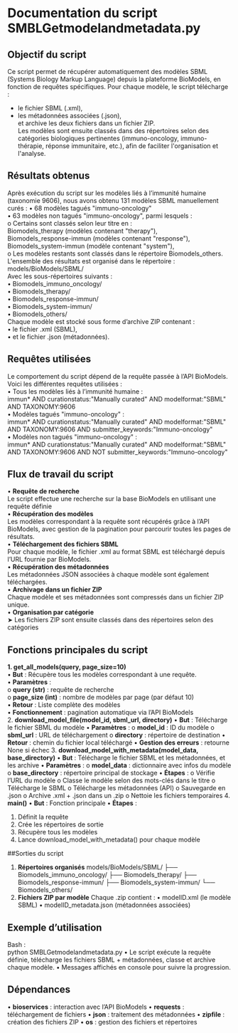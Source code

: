 # Documentation du script SMBLGetmodelandmetadata.py    

## Objectif du script    
Ce script permet de récupérer automatiquement des modèles SBML (Systems Biology Markup Language) depuis la plateforme BioModels, en fonction de requêtes spécifiques. Pour chaque modèle, le script télécharge :  
- le fichier SBML (.xml),  
- les métadonnées associées (.json),    
et archive les deux fichiers dans un fichier ZIP.      
Les modèles sont ensuite classés dans des répertoires selon des catégories biologiques pertinentes (immuno-oncology, immuno-thérapie, réponse immunitaire, etc.), afin de faciliter l'organisation et l'analyse.    

## Résultats obtenus    
Après exécution du script sur les modèles liés à l’immunité humaine (taxonomie 9606), nous avons obtenu 131 modèles SBML manuellement curés :
•	68 modèles tagués "immuno-oncology"   
•	63 modèles non tagués "immuno-oncology", parmi lesquels :  
  o	Certains sont classés selon leur titre en :  
    Biomodels_therapy (modèles contenant "therapy"),  
    Biomodels_response-immun (modèles contenant "response"),  
    Biomodels_system-immun (modèle contenant "system"),  
  o	Les modèles restants sont classés dans le répertoire Biomodels_others.  
L'ensemble des résultats est organisé dans le répertoire :  
models/BioModels/SBML/  
Avec les sous-répertoires suivants :  
•	Biomodels_immuno_oncology/  
•	Biomodels_therapy/  
•	Biomodels_response-immun/  
•	Biomodels_system-immun/  
•	Biomodels_others/  
Chaque modèle est stocké sous forme d’archive ZIP contenant :  
•	le fichier .xml (SBML),  
•	et le fichier .json (métadonnées).  

## Requêtes utilisées  
Le comportement du script dépend de la requête passée à l’API BioModels. Voici les différentes requêtes utilisées :  
•	Tous les modèles liés à l’immunité humaine :  
immun* AND curationstatus:"Manually curated" AND modelformat:"SBML" AND TAXONOMY:9606  
•	Modèles tagués "immuno-oncology" :  
immun* AND curationstatus:"Manually curated" AND modelformat:"SBML" AND TAXONOMY:9606 AND submitter_keywords:"Immuno-oncology"  
•	Modèles non tagués "immuno-oncology" :  
immun* AND curationstatus:"Manually curated" AND modelformat:"SBML" AND TAXONOMY:9606 AND NOT submitter_keywords:"Immuno-oncology"  

## Flux de travail du script  
•  **Requête de recherche**  
Le script effectue une recherche sur la base BioModels en utilisant une requête définie  
•  **Récupération des modèles**  
Les modèles correspondant à la requête sont récupérés grâce à l’API BioModels, avec gestion de la pagination pour parcourir toutes les pages de résultats.  
•  **Téléchargement des fichiers SBML**  
Pour chaque modèle, le fichier .xml au format SBML est téléchargé depuis l’URL fournie par BioModels.  
•  **Récupération des métadonnées**    
Les métadonnées JSON associées à chaque modèle sont également téléchargées.  
•  **Archivage dans un fichier ZIP**  
Chaque modèle et ses métadonnées sont compressés dans un fichier ZIP unique.  
•  **Organisation par catégorie**  
➤ Les fichiers ZIP sont ensuite classés dans des répertoires selon des catégories   

## Fonctions principales du script  
**1. get_all_models(query, page_size=10)**    
•	**But** : Récupère tous les modèles correspondant à une requête.  
•	**Paramètres** :  
o	**query (str)** : requête de recherche  
o	**page_size (int)** : nombre de modèles par page (par défaut 10)  
•	**Retour** : Liste complète des modèles  
•	**Fonctionnement** : pagination automatique via l’API BioModels  
2. **download_model_file(model_id, sbml_url, directory)**
•	**But** : Télécharge le fichier SBML du modèle
•	**Paramètres** :
o	**model_id** : ID du modèle
o	**sbml_url** : URL de téléchargement
o	**directory** : répertoire de destination
•	**Retour** : chemin du fichier local téléchargé
•	**Gestion des erreurs** : retourne None si échec
3. **download_model_with_metadata(model_data, base_directory)**
•	**But** : Télécharge le fichier SBML et les métadonnées, et les archive
•	**Paramètres** :
o	**model_data** : dictionnaire avec infos du modèle
o	**base_directory** : répertoire principal de stockage
•	**Étapes** :
o	Vérifie l’URL du modèle
o	Classe le modèle selon des mots-clés dans le titre
o	Télécharge le SBML
o	Télécharge les métadonnées (API)
o	Sauvegarde en .json
o	Archive .xml + .json dans un .zip
o	Nettoie les fichiers temporaires
4. **main()**
•	**But** : Fonction principale
•	**Étapes** :
1.	Définit la requête
2.	Crée les répertoires de sortie
3.	Récupère tous les modèles
4.	Lance download_model_with_metadata() pour chaque modèle

##Sorties du script
1. **Répertoires organisés**
models/BioModels/SBML/
├── Biomodels_immuno_oncology/
├── Biomodels_therapy/
├── Biomodels_response-immun/
├── Biomodels_system-immun/
└── Biomodels_others/
2. **Fichiers ZIP par modèle**
Chaque .zip contient :
•	modelID.xml (le modèle SBML)
•	modelID_metadata.json (métadonnées associées)

## Exemple d’utilisation
Bash :  
python SMBLGetmodelandmetadata.py
•	Le script exécute la requête définie, télécharge les fichiers SBML + métadonnées, classe et archive chaque modèle.
•	Messages affichés en console pour suivre la progression.

## Dépendances
•	**bioservices** : interaction avec l’API BioModels
•	**requests** : téléchargement de fichiers
•	**json** : traitement des métadonnées
•	**zipfile** : création des fichiers ZIP
•	**os** : gestion des fichiers et répertoires


